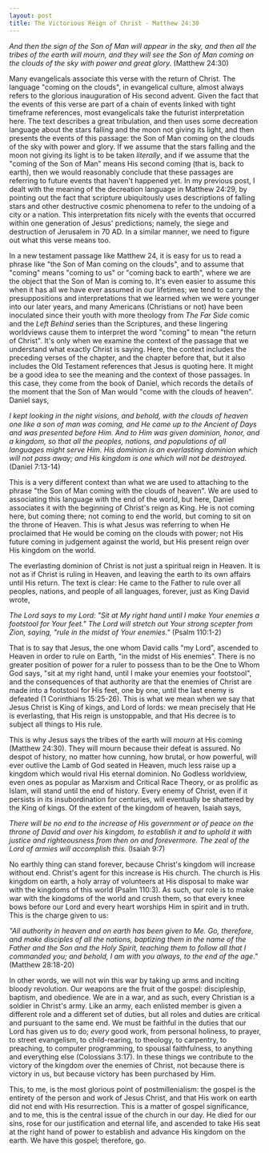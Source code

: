 ```yaml
---
layout: post
title: The Victorious Reign of Christ - Matthew 24:30
---
```


_And then the sign of the Son of Man will appear in the sky, and then all the tribes of the earth will mourn, and they will see the Son of Man coming on the clouds of the sky with power and great glory._ (Matthew 24:30)

Many evangelicals associate this verse with the return of Christ. The language "coming on the clouds", in evangelical culture, almost always refers to the glorious inauguration of His second advent. Given the fact that the events of this verse are part of a chain of events linked with tight timeframe references, most evangelicals take the futurist interpretation here. The text describes a great tribulation, and then uses some decreation language about the stars falling and the moon not giving its light, and then presents the events of this passage: the Son of Man coming on the clouds of the sky with power and glory. If we assume that the stars falling and the moon not giving its light is to be taken _literally_, and if we assume that the "coming of the Son of Man" means His second coming (that is, back to earth), then we would reasonably conclude that these passages are referring to future events that haven't happened yet. In my previous post, I dealt with the meaning of the decreation language in Matthew 24:29, by pointing out the fact that scripture ubiquitously uses descriptions of falling stars and other destructive cosmic phenomena to refer to the undoing of a city or a nation. This interpretation fits nicely with the events that occurred within one generation of Jesus' predictions; namely, the siege and destruction of Jerusalem in 70 AD. In a similar manner, we need to figure out what this verse means too.

In a new testament passage like Matthew 24, it is easy for us to read a phrase like "the Son of Man coming on the clouds", and to assume that "coming" means "coming to us" or "coming back to earth", where we are the object that the Son of Man is coming to. It's even easier to assume this when it has all we have ever assumed in our lifetimes; we tend to carry the presuppositions and interpretations that we learned when we were younger into our later years, and many Americans (Christians or not) have been inoculated since their youth with more theology from _The Far Side_ comic and the _Left Behind_ series than the Scriptures, and these lingering worldviews cause them to interpret the word "coming" to mean "the return of Christ". It's only when we examine the context of the passage that we understand what exactly Christ is saying. Here, the context includes the preceding verses of the chapter, and the chapter before that, but it also includes the Old Testament references that Jesus is quoting here. It might be a good idea to see the meaning and the context of those passages. In this case, they come from the book of Daniel, which records the details of the moment that the Son of Man would "come with the clouds of heaven". Daniel says,

_I kept looking in the night visions, and behold, with the clouds of heaven one like a son of man was coming, and He came up to the Ancient of Days and was presented before Him. And to Him was given dominion, honor, and a kingdom, so that all the peoples, nations, and populations of all languages might serve Him. His dominion is an everlasting dominion which will not pass away; and His kingdom is one which will not be destroyed._ (Daniel 7:13-14)

This is a very different context than what we are used to attaching to the phrase "the Son of Man coming with the clouds of heaven". We are used to associating this language with the end of the world, but here, Daniel associates it with the beginning of Christ's reign as King. He is not coming here, but coming there; not coming to end the world, but coming to sit on the throne of Heaven. This is what Jesus was referring to when He proclaimed that He would be coming on the clouds with power; not His future coming in judgement against the world, but His present reign over His kingdom on the world.

The everlasting dominion of Christ is not just a spiritual reign in Heaven. It is not as if Christ is ruling in Heaven, and leaving the earth to its own affairs until His return. The text is clear: He came to the Father to rule over all peoples, nations, and people of all languages, forever, just as King David wrote,

_The Lord says to my Lord: "Sit at My right hand until I make Your enemies a footstool for Your feet." The Lord will stretch out Your strong scepter from Zion, saying, "rule in the midst of Your enemies."_ (Psalm 110:1-2)

That is to say that Jesus, the one whom David calls "my Lord", ascended to Heaven in order to rule on Earth, "in the midst of His enemies". There is no greater position of power for a ruler to possess than to be the One to Whom God says, "sit at my right hand, until I make your enemies your footstool", and the consequences of that authority are that the enemies of Christ are made into a footstool for His feet, one by one, until the last enemy is defeated (1 Corinthians 15:25-26). This is what we mean when we say that Jesus Christ is King of kings, and Lord of lords: we mean precisely that He is everlasting, that His reign is unstoppable, and that His decree is to subject all things to His rule.

This is why Jesus says the tribes of the earth will _mourn_ at His coming (Matthew 24:30). They will mourn because their defeat is assured. No despot of history, no matter how cunning, how brutal, or how powerful, will ever outlive the Lamb of God seated in Heaven, much less raise up a kingdom which would rival His eternal dominion. No Godless worldview, even ones as popular as Marxism and Critical Race Theory, or as prolific as Islam, will stand until the end of history. Every enemy of Christ, even if it persists in its insubordination for centuries, will eventually be shattered by the King of kings. Of the extent of the kingdom of heaven, Isaiah says,

_There will be no end to the increase of His government or of peace on the throne of David and over his kingdom, to establish it and to uphold it with justice and righteousness from then on and forevermore. The zeal of the Lord of armies will accomplish this._ (Isaiah 9:7)

No earthly thing can stand forever, because Christ's kingdom will increase without end. Christ's agent for this increase is His church. The church is His kingdom on earth, a holy array of volunteers at His disposal to make war with the kingdoms of this world (Psalm 110:3). As such, our role is to make war with the kingdoms of the world and crush them, so that every knee bows before our Lord and every heart worships Him in spirit and in truth. This is the charge given to us:

_"All authority in heaven and on earth has been given to Me. Go, therefore, and make disciples of all the nations, baptizing them in the name of the Father and the Son and the Holy Spirit, teaching them to follow all that I commanded you; and behold, I am with you always, to the end of the age."_ (Matthew 28:18-20)

In other words, we will not win this war by taking up arms and inciting bloody revolution. Our weapons are the fruit of the gospel: discipleship, baptism, and obedience. We are in a war, and as such, every Christian is a soldier in Christ's army. Like an army, each enlisted member is given a different role and a different set of duties, but all roles and duties are critical and pursuant to the same end. We must be faithful in the duties that our Lord has given us to do; _every_ good work, from personal holiness, to prayer, to street evangelism, to child-rearing, to theology, to carpentry, to preaching, to computer programming, to spousal faithfulness, to anything and everything else (Colossians 3:17). In these things we contribute to the victory of the kingdom over the enemies of Christ, not because there is victory in us, but because victory has been purchased by Him.  

This, to me, is the most glorious point of postmillenialism: the gospel is the entirety of the person and work of Jesus Christ, and that His work on earth did not end with His resurrection. This is a matter of gospel significance, and to me, this is the central issue of the church in our day. He died for our sins, rose for our justification and eternal life, and ascended to take His seat at the right hand of power to establish and advance His kingdom on the earth. We have this gospel; therefore, go.
